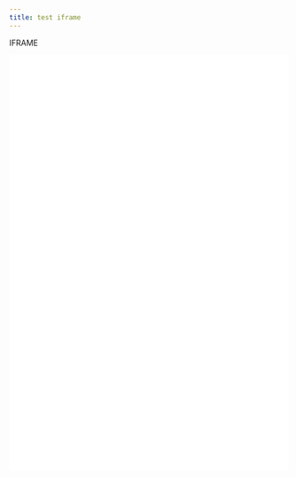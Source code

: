 ```yaml
---
title: test iframe
---
```


IFRAME

<iframe src="/guide/adsense-auto-headers.html" frameborder="0" width="100%" height="150px"></iframe>
<iframe src="/guide/adsense.html" frameborder="0" width="100%" height="150px"></iframe>
<iframe src="/guide/adsense-auto-linebreaks.html" frameborder="0" width="100%" height="150px"></iframe>
<iframe src="/guide/test-images.html" frameborder="0" width="100%" height="150px"></iframe>
<iframe src="/guide/test-external-link.html" frameborder="0" width="100%" height="150px"></iframe>